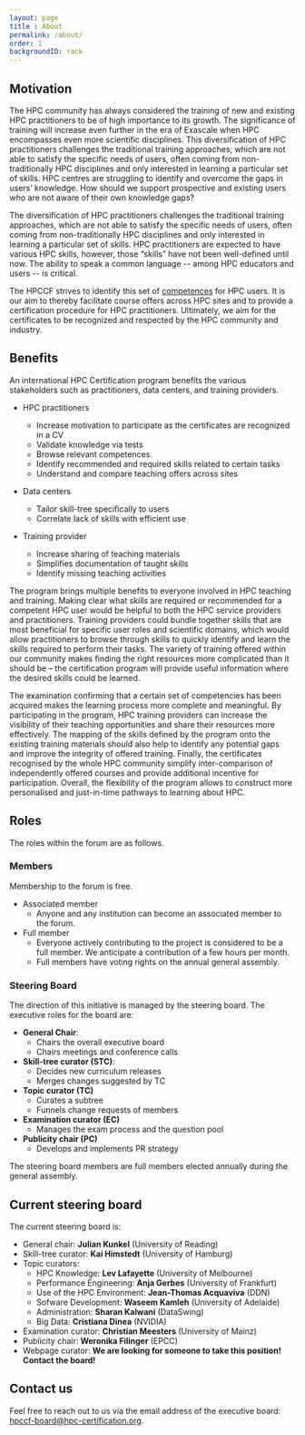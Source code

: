 ```yaml
---
layout: page
title : About
permalink: /about/
order: 1
backgroundID: rack
---
```


## Motivation

The HPC community has always considered the training of new and existing HPC practitioners to be of high importance to its growth. The significance of training will increase even further in the era of Exascale when HPC encompasses even more scientific disciplines. This diversification of HPC practitioners challenges the traditional training approaches, which are not able to satisfy the specific needs of users, often coming from non-traditionally HPC disciplines and only interested in learning a particular set of skills. HPC centres are struggling to identify and overcome the gaps in users’ knowledge. How should we support prospective and existing users who are not aware of their own knowledge gaps?  

The diversification of HPC practitioners challenges the traditional training approaches, which are not able to satisfy the specific needs of users, often coming from non-traditionally HPC disciplines and only interested in learning a particular set of skills.
HPC practitioners are expected to have various HPC skills, however, those “skills” have not been well-defined until now. The ability to speak a common language -- among HPC educators and users  -- is critical.

The HPCCF strives to identify this set of [competences](/skills/) for HPC users.
It is our aim to thereby facilitate course offers across HPC sites and to provide a certification procedure for HPC practitioners.
Ultimately, we aim for the certificates to be recognized and respected by the HPC community and industry.

## Benefits

An international HPC Certification program benefits the various stakeholders such as practitioners, data centers, and training providers.

  * HPC practitioners
    *  Increase motivation to participate as the certificates are recognized in a CV
    *  Validate knowledge via tests
    *  Browse relevant competences
    *  Identify recommended and required skills related to certain tasks
    *  Understand and compare teaching offers across sites

 * Data centers
   * Tailor skill-tree specifically to users
   * Correlate lack of skills with efficient use

 * Training provider
    * Increase sharing of teaching materials
    * Simplifies documentation of taught skills
    * Identify missing teaching activities

The program brings multiple benefits to everyone involved in HPC
teaching and training.
Making clear what skills are required or recommended for a competent HPC user would be
helpful to both the HPC service providers and practitioners.
Training providers could bundle together skills that are most beneficial for specific user roles and scientific domains, which would allow practitioners to browse through skills to quickly identify and learn the skills required to perform their tasks.
The variety of training offered within our community makes finding the right resources more complicated than it should be – the certification program will provide useful information where the desired skills could be learned.

The examination confirming that a certain set of competencies has been acquired makes the learning process more complete and meaningful. By participating in the program, HPC training providers can increase the visibility of their teaching opportunities and share their resources more effectively.
The mapping of the skills defined by the program onto the existing training materials should also help to identify any potential gaps and improve the integrity of offered training.
Finally, the certificates recognised by the whole
HPC community simplify inter-comparison of independently offered courses and provide additional incentive for participation.
Overall, the flexibility of the program allows to construct more personalised and just-in-time pathways to learning about HPC.


<!--
## Contributors

The following list of people contribute directly or indirectly to the HPC certification program:

{::options parse_block_html="true" /}

<ul>
{% for member in site.data.contributors %}
  <li>
    {% if member.url != null %}
    <a href="{{member.url}}">
    {% endif %}
      {{ member.name }} ({{ member.institution }})
    {% if member.url != null %}</a>{% endif %}
  </li>
{% endfor %}
</ul>
-->

## Roles

The roles within the forum are as follows.

### Members

Membership to the forum is free.

  * Associated member
    * Anyone and any institution can become an associated member to the forum.
  * Full member
    * Everyone actively contributing to the project is considered to be a full member. We anticipate a contribution of a few hours per month.
    * Full members have voting rights on the annual general assembly.

### Steering Board

The direction of this initiative is managed by the steering board.
The executive roles for the board are:

  * **General Chair**:
    * Chairs the overall executive board
    * Chairs meetings and conference calls
  * **Skill-tree curator (STC)**:
    * Decides new curriculum releases
    * Merges changes suggested by TC
  * **Topic curator (TC)**
     * Curates a subtree
     * Funnels change requests of members
  * **Examination curator (EC)**
     * Manages the exam process and the question pool
  * **Publicity chair (PC)**
     * Develops and implements PR strategy

The steering board members are full members elected annually during the general assembly.

## Current steering board

The current steering board is:

  * General chair: **Julian Kunkel** (University of Reading)
  * Skill-tree curator: **Kai Himstedt** (University of Hamburg)
  * Topic curators:
    * HPC Knowledge: **Lev Lafayette** (University of Melbourne)
    * Performance Engineering: **Anja Gerbes** (University of Frankfurt)
    * Use of the HPC Environment: **Jean-Thomas Acquaviva** (DDN)
    * Sofware Development: **Waseem Kamleh** (University of Adelaide)
    * Administration: **Sharan Kalwani** (DataSwing)
    * Big Data: **Cristiana Dinea** (NVIDIA)
  * Examination curator: **Christian Meesters** (University of Mainz)
  * Publicity chair: **Weronika Filinger** (EPCC)
  * Webpage curator: **We are looking for someone to take this position! Contact the board!**


## Contact us
Feel free to reach out to us via the email address of the executive board: <a href="mailto:hpccf-board@hpc-certification.org">hpccf-board@hpc-certification.org</a>.
